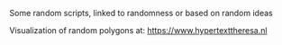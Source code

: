 Some random scripts, linked to randomness or based on random ideas

Visualization of random polygons at: https://www.hypertexttheresa.nl
